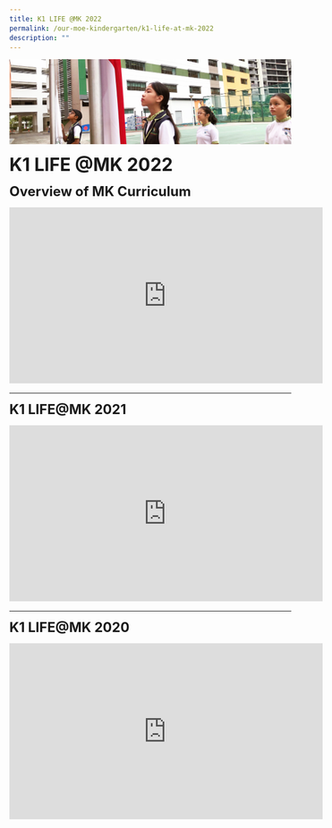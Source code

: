 ```yaml
---
title: K1 LIFE @MK 2022
permalink: /our-moe-kindergarten/k1-life-at-mk-2022
description: ""
---
```

![](/images/sub-banner.jpg)

**<font size=6>K1 LIFE @MK 2022</font>**

**<font size=5>Overview of MK Curriculum</font>**

<iframe width="560" height="315" src="https://www.youtube.com/embed/OSeG-Qa0R2w" title="2022 LIFE@MK" frameborder="0" allow="accelerometer; autoplay; clipboard-write; encrypted-media; gyroscope; picture-in-picture" allowfullscreen></iframe>

------


**<font size=5>K1 LIFE@MK 2021</font>**

<iframe width="560" height="315" src="https://www.youtube.com/embed/V8h0J1D3-fk" title="K1 LIFE@MK 2021 : Overview of MK Curriculum" frameborder="0" allow="accelerometer; autoplay; clipboard-write; encrypted-media; gyroscope; picture-in-picture" allowfullscreen></iframe>

-------

**<font size=5>K1 LIFE@MK 2020</font>**

<iframe width="560" height="315" src="https://www.youtube.com/embed/PBGngJHasN4" title="K1 Life@MK 2020" frameborder="0" allow="accelerometer; autoplay; clipboard-write; encrypted-media; gyroscope; picture-in-picture" allowfullscreen></iframe>

